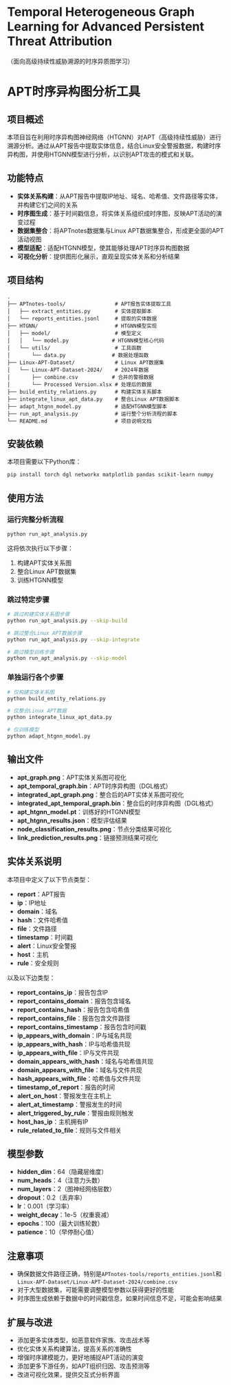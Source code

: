 # Temporal Heterogeneous Graph Learning for Advanced Persistent Threat Attribution
（面向高级持续性威胁溯源的时序异质图学习）

# APT时序异构图分析工具

## 项目概述

本项目旨在利用时序异构图神经网络（HTGNN）对APT（高级持续性威胁）进行溯源分析。通过从APT报告中提取实体信息，结合Linux安全警报数据，构建时序异构图，并使用HTGNN模型进行分析，以识别APT攻击的模式和关联。

## 功能特点

- **实体关系构建**：从APT报告中提取IP地址、域名、哈希值、文件路径等实体，并构建它们之间的关系
- **时序图生成**：基于时间戳信息，将实体关系组织成时序图，反映APT活动的演变过程
- **数据集整合**：将APTnotes数据集与Linux APT数据集整合，形成更全面的APT活动视图
- **模型适配**：适配HTGNN模型，使其能够处理APT时序异构图数据
- **可视化分析**：提供图形化展示，直观呈现实体关系和分析结果

## 项目结构

```
.
├── APTnotes-tools/                # APT报告实体提取工具
│   ├── extract_entities.py        # 实体提取脚本
│   └── reports_entities.jsonl     # 提取的实体数据
├── HTGNN/                         # HTGNN模型实现
│   ├── model/                     # 模型定义
│   │   └── model.py              # HTGNN模型核心代码
│   └── utils/                     # 工具函数
│       └── data.py               # 数据处理函数
├── Linux-APT-Dataset/             # Linux APT数据集
│   └── Linux-APT-Dataset-2024/    # 2024年数据
│       ├── combine.csv           # 合并的警报数据
│       └── Processed Version.xlsx # 处理后的数据
├── build_entity_relations.py      # 构建实体关系脚本
├── integrate_linux_apt_data.py    # 整合Linux APT数据脚本
├── adapt_htgnn_model.py           # 适配HTGNN模型脚本
├── run_apt_analysis.py            # 运行整个分析流程的脚本
└── README.md                      # 项目说明文档
```

## 安装依赖

本项目需要以下Python库：

```bash
pip install torch dgl networkx matplotlib pandas scikit-learn numpy
```

## 使用方法

### 运行完整分析流程

```bash
python run_apt_analysis.py
```

这将依次执行以下步骤：
1. 构建APT实体关系图
2. 整合Linux APT数据集
3. 训练HTGNN模型

### 跳过特定步骤

```bash
# 跳过构建实体关系图步骤
python run_apt_analysis.py --skip-build

# 跳过整合Linux APT数据步骤
python run_apt_analysis.py --skip-integrate

# 跳过模型训练步骤
python run_apt_analysis.py --skip-model
```

### 单独运行各个步骤

```bash
# 仅构建实体关系图
python build_entity_relations.py

# 仅整合Linux APT数据
python integrate_linux_apt_data.py

# 仅训练模型
python adapt_htgnn_model.py
```

## 输出文件

- **apt_graph.png**：APT实体关系图可视化
- **apt_temporal_graph.bin**：APT时序异构图（DGL格式）
- **integrated_apt_graph.png**：整合后的APT实体关系图可视化
- **integrated_apt_temporal_graph.bin**：整合后的时序异构图（DGL格式）
- **apt_htgnn_model.pt**：训练好的HTGNN模型
- **apt_htgnn_results.json**：模型评估结果
- **node_classification_results.png**：节点分类结果可视化
- **link_prediction_results.png**：链接预测结果可视化

## 实体关系说明

本项目中定义了以下节点类型：

- **report**：APT报告
- **ip**：IP地址
- **domain**：域名
- **hash**：文件哈希值
- **file**：文件路径
- **timestamp**：时间戳
- **alert**：Linux安全警报
- **host**：主机
- **rule**：安全规则

以及以下边类型：

- **report_contains_ip**：报告包含IP
- **report_contains_domain**：报告包含域名
- **report_contains_hash**：报告包含哈希值
- **report_contains_file**：报告包含文件路径
- **report_contains_timestamp**：报告包含时间戳
- **ip_appears_with_domain**：IP与域名共现
- **ip_appears_with_hash**：IP与哈希值共现
- **ip_appears_with_file**：IP与文件共现
- **domain_appears_with_hash**：域名与哈希值共现
- **domain_appears_with_file**：域名与文件共现
- **hash_appears_with_file**：哈希值与文件共现
- **timestamp_of_report**：报告的时间
- **alert_on_host**：警报发生在主机上
- **alert_at_timestamp**：警报发生的时间
- **alert_triggered_by_rule**：警报由规则触发
- **host_has_ip**：主机拥有IP
- **rule_related_to_file**：规则与文件相关

## 模型参数

- **hidden_dim**：64（隐藏层维度）
- **num_heads**：4（注意力头数）
- **num_layers**：2（图神经网络层数）
- **dropout**：0.2（丢弃率）
- **lr**：0.001（学习率）
- **weight_decay**：1e-5（权重衰减）
- **epochs**：100（最大训练轮数）
- **patience**：10（早停耐心值）

## 注意事项

- 确保数据文件路径正确，特别是`APTnotes-tools/reports_entities.jsonl`和`Linux-APT-Dataset/Linux-APT-Dataset-2024/combine.csv`
- 对于大型数据集，可能需要调整模型参数以获得更好的性能
- 时序图生成依赖于数据中的时间戳信息，如果时间信息不足，可能会影响结果

## 扩展与改进

- 添加更多实体类型，如恶意软件家族、攻击战术等
- 优化实体关系构建算法，提高关系的准确性
- 增强时序建模能力，更好地捕捉APT活动的演变
- 添加更多下游任务，如APT组织归因、攻击预测等
- 改进可视化效果，提供交互式分析界面